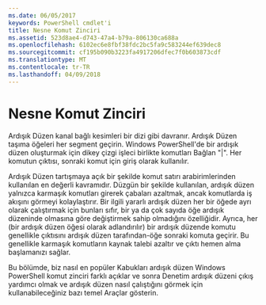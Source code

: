 ```yaml
---
ms.date: 06/05/2017
keywords: PowerShell cmdlet'i
title: Nesne Komut Zinciri
ms.assetid: 523d8ae4-d743-47a4-b79a-806130ca688a
ms.openlocfilehash: 6102ec6e8fbf38fdc2bc5fa9c583244ef639dec8
ms.sourcegitcommit: cf195b090b3223fa4917206dfec7f0b603873cdf
ms.translationtype: MT
ms.contentlocale: tr-TR
ms.lasthandoff: 04/09/2018
---
```

# <a name="object-pipeline"></a>Nesne Komut Zinciri
Ardışık Düzen kanal bağlı kesimleri bir dizi gibi davranır. Ardışık Düzen taşıma öğeleri her segment geçirin. Windows PowerShell'de bir ardışık düzen oluşturmak için dikey çizgi işleci birlikte komutları Bağlan "|". Her komutun çıktısı, sonraki komut için giriş olarak kullanılır.

Ardışık Düzen tartışmaya açık bir şekilde komut satırı arabirimlerinden kullanılan en değerli kavramıdır. Düzgün bir şekilde kullanılan, ardışık düzen yalnızca karmaşık komutları girerek çabaları azaltmak, ancak komutlarda iş akışını görmeyi kolaylaştırır. Bir ilgili yararlı ardışık düzen her bir öğede ayrı olarak çalıştırmak için bunları sıfır, bir ya da çok sayıda öğe ardışık düzeninde olmasına göre değiştirmek sahip olmadığını özelliğidir. Ayrıca, her (bir ardışık düzen öğesi olarak adlandırılır) bir ardışık düzende komutu genellikle çıktısını ardışık düzen tarafından-öğe sonraki komuta geçirir. Bu genellikle karmaşık komutların kaynak talebi azaltır ve çıktı hemen alma başlamanızı sağlar.

Bu bölümde, biz nasıl en popüler Kabukları ardışık düzen Windows PowerShell komut zinciri farklı açıklar ve sonra Denetim ardışık düzeni çıkış yardımcı olmak ve ardışık düzen nasıl çalıştığını görmek için kullanabileceğiniz bazı temel Araçlar gösterin.